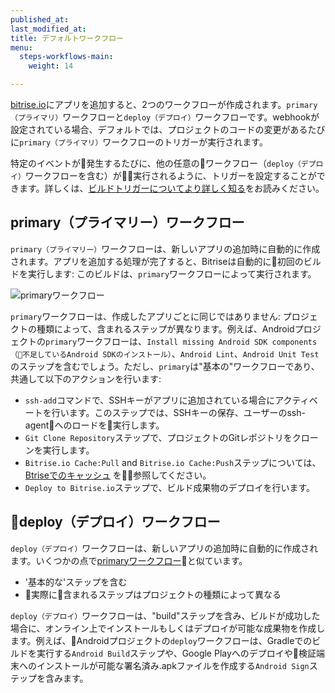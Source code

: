 ```yaml
---
published_at:
last_modified_at:
title: デフォルトワークフロー
menu:
  steps-workflows-main:
    weight: 14

---
```

[bitrise.io](https://www.bitrise.io)にアプリを追加すると、2つのワークフローが作成されます。`primary（プライマリ）`ワークフローと`deploy（デプロイ）`ワークフローです。webhookが設定されている場合、デフォルトでは、プロジェクトのコードの変更があるたびに`primary（プライマリ）`ワークフローのトリガーが実行されます。

特定のイベントが発生するたびに、他の任意のワークフロー（`deploy（デプロイ）`ワークフローを含む）が実行されるように、トリガーを設定することができます。詳しくは、[ビルドトリガーについてより詳しく知る](/builds/triggering-builds/triggering-builds)をお読みください。

## primary（プライマリー）ワークフロー

`primary（プライマリー）`ワークフローは、新しいアプリの追加時に自動的に作成されます。アプリを追加する処理が完了すると、Bitriseは自動的に初回のビルドを実行します: このビルドは、`primary`ワークフローによって実行されます。

![primaryワークフロー](/img/getting-started/primary-workflow.png)

`primary`ワークフローは、作成したアプリごとに同じではありません: プロジェクトの種類によって、含まれるステップが異なります。例えば、Androidプロジェクトの`primary`ワークフローは、`Install missing Android SDK components（不足しているAndroid SDKのインストール）`、`Android Lint`、`Android Unit Test`のステップを含むでしょう。ただし、`primary`は"基本の"ワークフローであり、共通して以下のアクションを行います:

* `ssh-add`コマンドで、SSHキーがアプリに追加されている場合にアクティベートを行います。このステップでは、SSHキーの保存、ユーザーのssh-agentへのロードを実行します。
* `Git Clone Repository`ステップで、プロジェクトのGitレポジトリをクローンを実行します。
* `Bitrise.io Cache:Pull` and `Bitrise.io Cache:Push`ステップについては、[Btriseでのキャッシュ](/caching/about-caching) を参照してください。
* `Deploy to Bitrise.io`ステップで、ビルド成果物のデプロイを行います。

## deploy（デプロイ）ワークフロー

`deploy（デプロイ）`ワークフローは、新しいアプリの追加時に自動的に作成されます。いくつかの点で[primaryワークフロー](/getting-started/getting-started-workflows#the-primary-workflow)と似ています。

* '基本的な'ステップを含む
* 実際に含まれるステップはプロジェクトの種類によって異なる

`deploy（デプロイ）`ワークフローは、"build"ステップを含み、ビルドが成功した場合に、オンライン上でインストールもしくはデプロイが可能な成果物を作成します。例えば、Androidプロジェクトの`deploy`ワークフローは、Gradleでのビルドを実行する`Android Build`ステップや、Google Playへのデプロイや検証端末へのインストールが可能な署名済み.apkファイルを作成する`Android Sign`ステップを含みます。